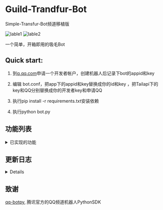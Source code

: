 # Guild-Trandfur-Bot
Simple-Transfur-Bot频道移植版

![lable1](https://img.shields.io/static/v1?label=python&message=3.9&color=green) ![lable2](https://img.shields.io/static/v1?label=powered%20by&message=qq-botpy&color=red)

一个简单，开箱即用的吸毛Bot 

## Quick start: ##

1. 到[q.qq.com](https://q.qq.com "q.qq.com")申请一个开发者帐户，创建机器人后记录下bot的appid和key

2. 编辑 bot.conf，把app下的appid和key替换成你的id和key
   ，把Tailapi下的key和QQ分别替换成你的开发者key和申请QQ

3. 执行pip install -r requirements.txt安装依赖

4. 执行python bot.py

## 功能列表
<details>

<summary>已实现的功能</summary>

- [x] /来只毛
- [x] /来只 x
- [x] /找毛图 x
- [x] /每日鉴毛
- [x] /x的每日鉴毛
- [x] /x期每日鉴毛

</details>

## 更新日志 ##

<details>

20220908更新:

- [init] 初始化仓库

20220919更新：

- [fix&feat] Wrapped functions into async functions

</details>

## 致谢 ##

[qq-botpy](https://github.com/tencent-connect/botpy/ "qq-botpy"), 腾讯官方的QQ频道机器人PythonSDK

